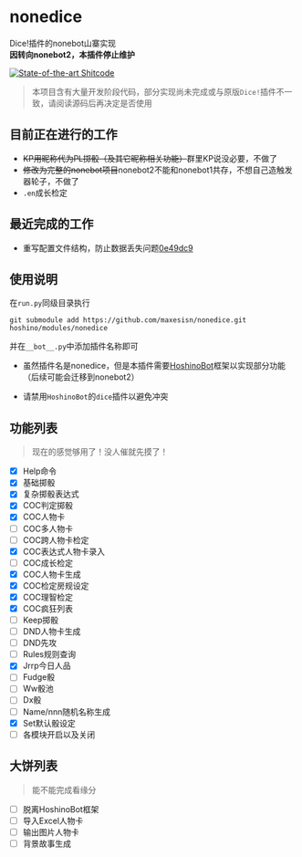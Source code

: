 # nonedice
Dice!插件的nonebot山寨实现  
**因转向nonebot2，本插件停止维护**

[![State-of-the-art Shitcode](https://img.shields.io/static/v1?label=State-of-the-art&message=Shitcode&color=7B5804)](https://github.com/trekhleb/state-of-the-art-shitcode)

> 本项目含有大量开发阶段代码，部分实现尚未完成或与原版```Dice!```插件不一致，请阅读源码后再决定是否使用

## 目前正在进行的工作
* <del>KP用昵称代为PL掷骰（及其它昵称相关功能）</del>群里KP说没必要，不做了
* <del>修改为完整的nonebot项目</del>nonebot2不能和nonebot1共存，不想自己造触发器轮子，不做了
* ```.en```成长检定

## 最近完成的工作
* 重写配置文件结构，防止数据丢失问题[0e49dc9](https://github.com/maxesisn/nonedice/commit/0e49dc9dcbd4a25de3d1c0cd6cba5c48fd2c894e)


## 使用说明
在```run.py```同级目录执行
```shell
git submodule add https://github.com/maxesisn/nonedice.git hoshino/modules/nonedice
```

并在```__bot__.py```中添加插件名称即可

- 虽然插件名是nonedice，但是本插件需要[HoshinoBot](https://github.com/Ice-Cirno/HoshinoBot)框架以实现部分功能（后续可能会迁移到nonebot2）

- 请禁用```HoshinoBot```的```dice```插件以避免冲突

## 功能列表
> 现在的感觉够用了！没人催就先摸了！
- [x] Help命令
- [x] 基础掷骰
- [x] 复杂掷骰表达式
- [x] COC判定掷骰
- [x] COC人物卡
- [ ] COC多人物卡
- [ ] COC跨人物卡检定
- [x] COC表达式人物卡录入
- [ ] COC成长检定
- [x] COC人物卡生成
- [x] COC检定房规设定
- [x] COC理智检定
- [x] COC疯狂列表
- [ ] Keep掷骰
- [ ] DND人物卡生成
- [ ] DND先攻
- [ ] Rules规则查询
- [x] Jrrp今日人品
- [ ] Fudge骰
- [ ] Ww骰池
- [ ] Dx骰
- [ ] Name/nnn随机名称生成
- [x] Set默认骰设定
- [ ] 各模块开启以及关闭

## 大饼列表
> 能不能完成看缘分
- [ ] 脱离HoshinoBot框架
- [ ] 导入Excel人物卡
- [ ] 输出图片人物卡
- [ ] 背景故事生成

